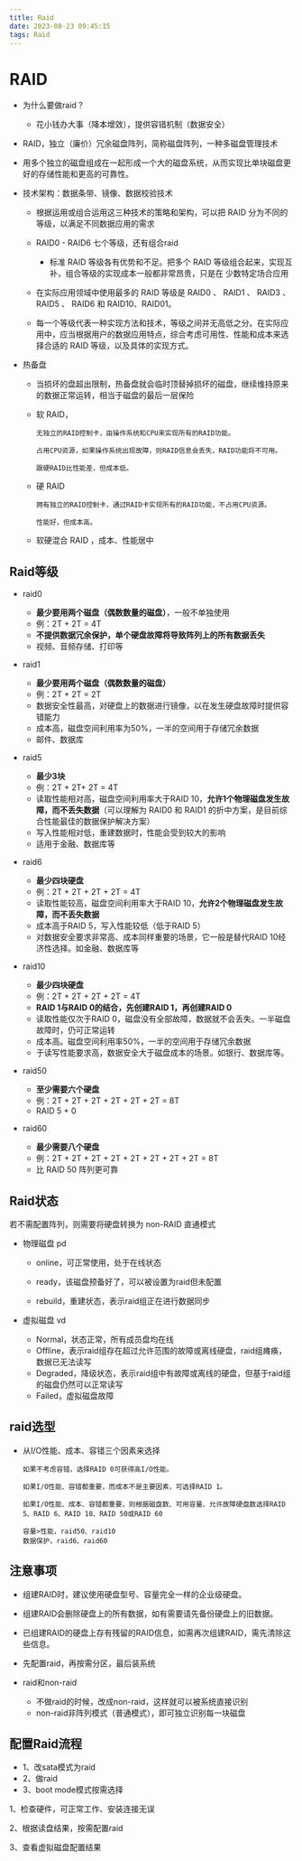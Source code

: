 ```yaml
---
title: Raid
date: 2023-08-23 09:45:15
tags: Raid
---
```

# RAID

* 为什么要做raid？
  * 花小钱办大事（降本增效），提供容错机制（数据安全）
  
    

* RAID，独立（廉价）冗余磁盘阵列，简称磁盘阵列，一种多磁盘管理技术

* 用多个独立的磁盘组成在一起形成一个大的磁盘系统，从而实现比单块磁盘更好的存储性能和更高的可靠性。

* 技术架构：数据条带、镜像、数据校验技术

  * 根据运用或组合运用这三种技术的策略和架构，可以把 RAID 分为不同的等级，以满足不同数据应用的需求

  * RAID0 - RAID6 七个等级，还有组合raid

    * 标准 RAID 等级各有优势和不足。把多个 RAID 等级组合起来，实现互补，组合等级的实现成本一般都非常昂贵，只是在 少数特定场合应用

  * 在实际应用领域中使用最多的 RAID 等级是 RAID0 、 RAID1 、 RAID3 、 RAID5 、 RAID6 和 RAID10、RAID01。

  * 每一个等级代表一种实现方法和技术，等级之间并无高低之分。在实际应用中，应当根据用户的数据应用特点，综合考虑可用性、性能和成本来选择合适的 RAID 等级，以及具体的实现方式。
* 热备盘

  * 当损坏的盘超出限制，热备盘就会临时顶替掉损坏的磁盘，继续维持原来的数据正常运转，相当于磁盘的最后一层保险

  * 软 RAID，

    ```
    无独立的RAID控制卡，由操作系统和CPU来实现所有的RAID功能。
    
    占用CPU资源，如果操作系统出现故障，则RAID信息会丢失，RAID功能将不可用。
    
    跟硬RAID比性能差，但成本低。
    ```

  * 硬 RAID 

    ```
    拥有独立的RAID控制卡，通过RAID卡实现所有的RAID功能，不占用CPU资源。
    
    性能好，但成本高。
    ```

  * 软硬混合 RAID ，成本、性能居中



## Raid等级

* raid0

  * **最少要用两个磁盘（偶数数量的磁盘）**，一般不单独使用
  * 例：2T + 2T = 4T
  * **不提供数据冗余保护，单个硬盘故障将导致阵列上的所有数据丢失**
  * 视频、音频存储、打印等
* raid1

  * **最少要用两个磁盘（偶数数量的磁盘）**
  * 例：2T + 2T = 2T
  * 数据安全性最高，对硬盘上的数据进行镜像，以在发生硬盘故障时提供容错能力
  * 成本高，磁盘空间利用率为50%，一半的空间用于存储冗余数据
  * 邮件、数据库
* raid5

  * **最少3块**
  * 例：2T + 2T+ 2T = 4T
  * 读取性能相对高，磁盘空间利用率大于RAID 10，**允许1个物理磁盘发生故障，而不丢失数据**（可以理解为 RAID0 和 RAID1 的折中方案，是目前综合性能最佳的数据保护解决方案）
  * 写入性能相对低，重建数据时，性能会受到较大的影响
  * 适用于金融、数据库等
* raid6

  * **最少四块硬盘**
  * 例：2T + 2T + 2T + 2T = 4T
  * 读取性能较高，磁盘空间利用率大于RAID 10，**允许2个物理磁盘发生故障，而不丢失数据**
  * 成本高于RAID 5，写入性能较低（低于RAID 5）
  * 对数据安全要求非常高、成本同样重要的场景，它一般是替代RAID 10经济性选择。如金融、数据库等
* raid10

  * **最少四块硬盘**
  * 例：2T + 2T + 2T + 2T = 4T
  * **RAID 1与RAID 0的结合，先创建RAID 1，再创建RAID 0**
  * 读取性能仅次于RAID 0，磁盘没有全部故障，数据就不会丢失。一半磁盘故障时，仍可正常运转
  * 成本高。磁盘空间利用率50%，一半的空间用于存储冗余数据
  * 于读写性能要求高，数据安全大于磁盘成本的场景。如银行、数据库等。
* raid50

  * **至少需要六个硬盘**
  * 例：2T + 2T + 2T + 2T + 2T + 2T = 8T
  *  RAID 5 + 0
* raid60

  * **最少需要八个硬盘**
  * 例：2T + 2T + 2T + 2T + 2T + 2T + 2T + 2T = 8T
  * 比 RAID 50 阵列更可靠



## Raid状态

若不需配置阵列，则需要将硬盘转换为 non-RAID 直通模式

* 物理磁盘 pd

  * online，可正常使用，处于在线状态

  * ready，该磁盘预备好了，可以被设置为raid但未配置

  * rebuild，重建状态，表示raid组正在进行数据同步

    

* 虚拟磁盘 vd
  * Normal，状态正常，所有成员盘均在线
  * Offline，表示raid组存在超过允许范围的故障或离线硬盘，raid组瘫痪，数据已无法读写
  * Degraded，降级状态，表示raid组中有故障或离线的硬盘，但基于raid组的磁盘仍然可以正常读写
  * Failed，虚拟磁盘故障



## raid选型

* 从I/O性能、成本、容错三个因素来选择

  ```
  如果不考虑容错，选择RAID 0可获得高I/O性能。
  
  如果I/O性能、容错都重要，而成本不是主要因素，可选择RAID 1。
  
  如果I/O性能、成本、容错都重要，则根据磁盘数、可用容量、允许故障硬盘数选择RAID 5、RAID 6、RAID 10、RAID 50或RAID 60
  
  容量>性能，raid50、raid10
  数据保护，raid6、raid60
  
  ```

  

## 注意事项

* 组建RAID时，建议使用硬盘型号、容量完全一样的企业级硬盘。

* 组建RAID会删除硬盘上的所有数据，如有需要请先备份硬盘上的旧数据。

* 已组建RAID的硬盘上存有残留的RAID信息，如需再次组建RAID，需先清除这些信息。

* 先配置raid，再按需分区，最后装系统

* raid和non-raid
  * 不做raid的时候，改成non-raid，这样就可以被系统直接识别
  * non-raid非阵列模式（普通模式），即可独立识别每一块磁盘


## 配置Raid流程
* 1、改sata模式为raid
* 2、做raid
* 3、boot mode模式按需选择

1、检查硬件，可正常工作、安装连接无误

2、根据读盘结果，按需配置raid

3、查看虚拟磁盘配置结果
